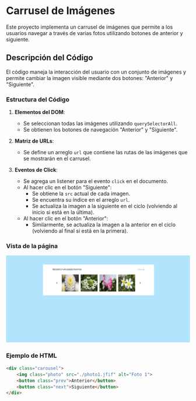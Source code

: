 # Carrusel de Imágenes

Este proyecto implementa un carrusel de imágenes que permite a los usuarios navegar a través de varias fotos utilizando botones de anterior y siguiente.

## Descripción del Código

El código maneja la interacción del usuario con un conjunto de imágenes y permite cambiar la imagen visible mediante dos botones: "Anterior" y "Siguiente". 

### Estructura del Código

1. **Elementos del DOM**:
   - Se seleccionan todas las imágenes utilizando `querySelectorAll`.
   - Se obtienen los botones de navegación "Anterior" y "Siguiente".

2. **Matriz de URLs**:
   - Se define un arreglo `url` que contiene las rutas de las imágenes que se mostrarán en el carrusel.

3. **Eventos de Click**:
   - Se agrega un listener para el evento `click` en el documento.
   - Al hacer clic en el botón "Siguiente":
     - Se obtiene la `src` actual de cada imagen.
     - Se encuentra su índice en el arreglo `url`.
     - Se actualiza la imagen a la siguiente en el ciclo (volviendo al inicio si está en la última).
   - Al hacer clic en el botón "Anterior":
     - Similarmente, se actualiza la imagen a la anterior en el ciclo (volviendo al final si está en la primera).

### Vista de la página

![Landing page de un slider](./body.png)

### Ejemplo de HTML

```html
<div class="carousel">
    <img class="photo" src="./photo1.jfif" alt="Foto 1">
    <button class="prev">Anterior</button>
    <button class="next">Siguiente</button>
</div>